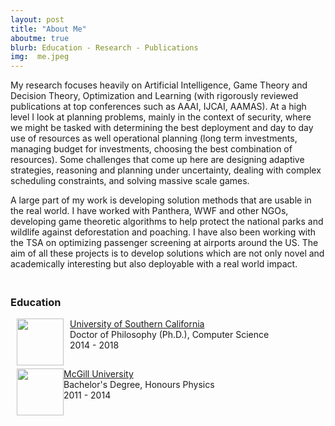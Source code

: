 ```yaml
---
layout: post
title: "About Me"
aboutme: true
blurb: Education - Research - Publications
img:  me.jpeg
---
```


My research focuses heavily on Artificial Intelligence, Game Theory and Decision Theory, Optimization and Learning (with rigorously reviewed publications at top conferences such as AAAI, IJCAI, AAMAS). At a high level I look at planning problems, mainly in the context of security, where we might be tasked with determining the best deployment and day to day use of resources as well operational planning (long term investments, managing budget for investments, choosing the best combination of resources). Some challenges that come up here are designing adaptive strategies, reasoning and planning under uncertainty, dealing with complex scheduling constraints, and solving massive scale games.

A large part of my work is developing solution methods that are usable in the real world. I have worked with Panthera, WWF and other NGOs, developing game theoretic algorithms to help protect the national parks and wildlife against deforestation and poaching. I have also been working with the TSA on optimizing passenger screening at airports around the US. The aim of all these projects is to develop solutions which are not only novel and academically interesting but also deployable with a real world impact.


<h3><br>Education<br></h3>

<div style="font-size:14px;margin-left:10px;height:80px;">
<img style=" float:left;width: 75px; hspace:100px; padding-right:10px;" src="{{site.baseurl}}/assets/img/usc.png"> 
<div style="padding-left:10px;">
<a href="http://www.usc.edu">University of Southern California</a><br>
Doctor of Philosophy (Ph.D.), Computer Science <br>
2014 - 2018
</div>
</div>        
<div style="font-size:14px;margin-left:10px;height:80px">
<img style="float:left;width: 75px; hspace:100px" src="{{site.baseurl}}/assets/img/mcgill.png"> 
<a href="http://www.mcgill.ca">McGill University</a> <br>
Bachelor's Degree, Honours Physics <br>
2011 - 2014
</div>